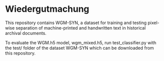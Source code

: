 # Wiedergutmachung
This repository contains WGM-SYN, a dataset for training and testing 
pixel-wise separation of machine-printed and handwritten text in historical archival documents.

To evaluate the WGM.h5 model, wgm_mixed.h5, run test_classifier.py with the test/ folder of the dataset 
WGM-SYN which can be downloaded from this repository.

